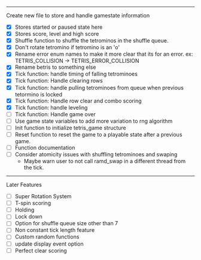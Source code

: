 _______________________________________________________
Create new file to store and handle gamestate information
 - [x] Stores started or paused state here
 - [x] Stores score, level and high score
 - [x] Shuffle function to shuffle the tetrominos in the shuffle queue. 
 - [x] Don't rotate tetromino if tetromino is an 'o'
 - [x] Rename error enum names to make it more clear that its for an error. ex: TETRIS_COLLISION -> TETRIS_ERROR_COLLISION
 - [x] Rename betris to something else
 - [x] Tick function: handle timing of falling tetrominoes
 - [x] Tick function: Handle clearing rows
 - [x] Tick function: handle pulling tetrominoes from queue when previous tetormino is locked
 - [x] Tick function: Handle row clear and combo scoring 
 - [x] Tick function: handle leveling
 - [ ] Tick function: Handle game over
 - [ ] Use game state variables to add more variation to rng algorithm
 - [ ] Init function to initialize tetris_game structure
 - [ ] Reset function to reset the game to a playable state after a previous game. 
 - [ ] Function documentation 
 - [ ] Consider atomicity issues with shuffling tetrominoes and swaping 
   - Maybe warn user to not call ramd_swap in a different thread from the tick. 

___________________________________________________
Later Features
 - [ ] Super Rotation System 
 - [ ] T-spin scoring
 - [ ] Holding
 - [ ] Lock down
 - [ ] Option for shuffle queue size other than 7
 - [ ] Non constant tick length feature
 - [ ] Custom random functions
 - [ ] update display event option 
 - [ ] Perfect clear scoring
